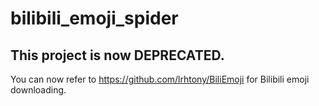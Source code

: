 # bilibili_emoji_spider

## This project is now DEPRECATED.

You can now refer to https://github.com/lrhtony/BiliEmoji for Bilibili emoji downloading.
